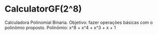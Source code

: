 # CalculatorGF(2^8)
Calculadora Polinomial Binaria.
Objetivo: fazer operações básicas com o polinômio proposto. 
Polinômio: x^8 + x^4 + x^3 + x + 1
